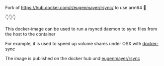 Fork of https://hub.docker.com/r/eugenmayer/rsync/ to use arm64 🤌

👇👇👇

This docker-image can be used to run a rsyncd daemon to sync files from the host to the container

For example, it is used to speed up volume shares under OSX with [docker-sync](https://github.com/EugenMayer/docker-sync)

The image is published on the docker hub und [eugenmayer/rsync](https://hub.docker.com/r/eugenmayer/rsync/)